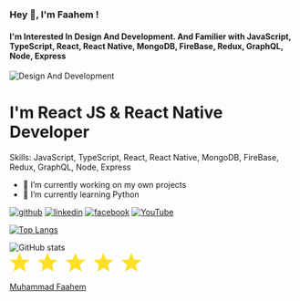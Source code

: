 ### Hey 👋, I'm Faahem !
#### I'm Interested In Design And Development. And Familier with JavaScript, TypeScript, React, React Native, MongoDB, FireBase, Redux, GraphQL, Node, Express
![Design And Development](https://i.ibb.co/zr8Td3q/logoos.png)

<h1>I'm React JS & React Native Developer</h1>

Skills: JavaScript, TypeScript, React, React Native, MongoDB, FireBase, Redux, GraphQL, Node, Express

- 🔭 I’m currently working on my own projects 
- 🌱 I’m currently learning Python 


[<img src='https://cdn.jsdelivr.net/npm/simple-icons@3.0.1/icons/github.svg' alt='github' height='40'>](https://github.com/MehmetFaahem)  [<img src='https://cdn.jsdelivr.net/npm/simple-icons@3.0.1/icons/linkedin.svg' alt='linkedin' height='40'>](https://www.linkedin.com/in/https://www.linkedin.com/in/mehmet-faahem-72a336216//)  [<img src='https://cdn.jsdelivr.net/npm/simple-icons@3.0.1/icons/facebook.svg' alt='facebook' height='40'>](https://www.facebook.com/https://www.facebook.com/)  [<img src='https://cdn.jsdelivr.net/npm/simple-icons@3.0.1/icons/youtube.svg' alt='YouTube' height='40'>](https://www.youtube.com/channel/https://www.youtube.com/channel/UCGeCcFKMhT1iWPMUYh3UPiQ)  


[![Top Langs](https://github-readme-stats.vercel.app/api/top-langs/?username=MehmetFaahem)](https://github.com/anuraghazra/github-readme-stats)

![GitHub stats](https://github-readme-stats.vercel.app/api?username=MehmetFaahem&show_icons=true)  
<a href='https://stars.github.com/'><img src='https://raw.githubusercontent.com/acervenky/animated-github-badges/master/assets/starbadge.gif' width='35' height='35'></a> <a href='https://stars.github.com/'><img src='https://raw.githubusercontent.com/acervenky/animated-github-badges/master/assets/starbadge.gif' width='35' height='35'></a> <a href='https://stars.github.com/'><img src='https://raw.githubusercontent.com/acervenky/animated-github-badges/master/assets/starbadge.gif' width='35' height='35'></a> <a href='https://stars.github.com/'><img src='https://raw.githubusercontent.com/acervenky/animated-github-badges/master/assets/starbadge.gif' width='35' height='35'></a> <a href='https://stars.github.com/'><img src='https://raw.githubusercontent.com/acervenky/animated-github-badges/master/assets/starbadge.gif' width='35' height='35'></a>

<div class="badge-base LI-profile-badge" data-locale="en_US" data-size="large" data-theme="light" data-type="HORIZONTAL" data-vanity="muhammad-faahem-934a3a243" data-version="v1"><a class="badge-base__link LI-simple-link" href="https://bd.linkedin.com/in/muhammad-faahem-934a3a243?trk=profile-badge">Muhammad Faahem</a></div>
              
